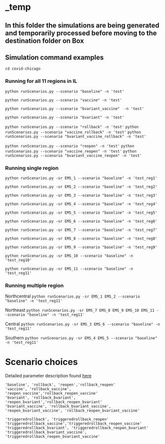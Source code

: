 # _temp

## In this folder the simulations are being generated and temporarily processed before moving to the destination folder on Box

## Simulation command examples

`cd covid-chicago`


### Running for all 11 regions in IL

`python runScenarios.py --scenario "baseline" -n 'test'`

`python runScenarios.py --scenario "vaccine" -n 'test'`

`python runScenarios.py --scenario "bvariant_vaccine"  -n 'test'`

`python runScenarios.py --scenario "bvariant" -n 'test'`

`python runScenarios.py --scenario "rollback" -n 'test'`
`python runScenarios.py --scenario "vaccine_rollback" -n 'test'`
`python runScenarios.py --scenario "bvariant_vaccine_rollback" -n 'test'`

`python runScenarios.py --scenario "reopen" -n 'test'`
`python runScenarios.py --scenario "vaccine_reopen" -n 'test'`
`python runScenarios.py --scenario "bvariant_vaccine_reopen" -n 'test'`



### Running single region

`python runScenarios.py -sr EMS_1 --scenario "baseline" -n 'test_reg1'`

`python runScenarios.py -sr EMS_2 --scenario "baseline" -n 'test_reg2'`

`python runScenarios.py -sr EMS_3 --scenario "baseline" -n 'test_reg3'`

`python runScenarios.py -sr EMS_4 --scenario "baseline" -n 'test_reg4'`

`python runScenarios.py -sr EMS_5 --scenario "baseline" -n 'test_reg5'`

`python runScenarios.py -sr EMS_6 --scenario "baseline" -n 'test_reg6'`

`python runScenarios.py -sr EMS_7 --scenario "baseline" -n 'test_reg7'`

`python runScenarios.py -sr EMS_8 --scenario "baseline" -n 'test_reg8'`

`python runScenarios.py -sr EMS_9 --scenario "baseline" -n 'test_reg9'`

`python runScenarios.py -sr EMS_10 --scenario "baseline" -n 'test_reg10'`

`python runScenarios.py -sr EMS_11 --scenario "baseline" -n 'test_reg11'`



### Running multiple region 

Northcentral
`python runScenarios.py -sr EMS_1 EMS_2 --scenario "baseline" -n 'test_reg11'`

Northeast
`python runScenarios.py -sr EMS_7 EMS_8 EMS_9 EMS_10 EMS_11 --scenario "baseline" -n 'test_reg11'`

Central
`python runScenarios.py -sr EMS_3 EMS_6 --scenario "baseline" -n 'test_reg11'`

Southern
`python runScenarios.py -sr EMS_4 EMS_5 --scenario "baseline" -n 'test_reg11'`
 

# Scenario choices
Detailed parameter description found [here](https://github.com/numalariamodeling/covid-chicago/tree/master/experiment_configs#experiment_config)

	'baseline', 'rollback', 'reopen','rollback_reopen'
	'vaccine', 'rollback_vaccine', 'reopen_vaccine','rollback_reopen_vaccine'
	'bvariant', 'rollback_bvariant', 'reopen_bvariant','rollback_reopen_bvariant'
	'bvariant_vaccine', 'rollback_bvariant_vaccine', 'reopen_bvariant_vaccine', 'rollback_reopen_bvariant_vaccine'
	 
	'triggeredrollback', 'triggeredrollback_reopen'
	'triggeredrollback_vaccine','triggeredrollback_reopen_vaccine'
	'triggeredrollback_bvariant', 'triggeredrollback_reopen_bvariant'
	'triggeredrollback_bvariant_vaccine', 'triggeredrollback_reopen_bvariant_vaccine'
